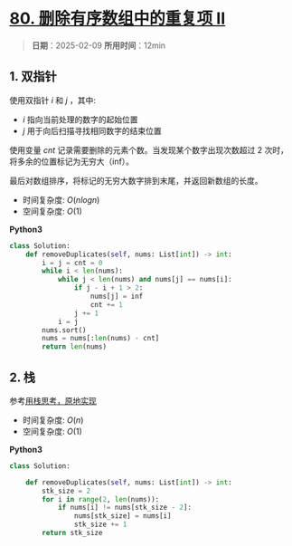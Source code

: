 # [80. 删除有序数组中的重复项 II](https://leetcode.cn/problems/remove-duplicates-from-sorted-array-ii/description/)

> **日期**：2025-02-09
> **所用时间**：12min

## 1. 双指针

使用双指针 $i$ 和 $j$ ，其中:

- $i$ 指向当前处理的数字的起始位置
- $j$ 用于向后扫描寻找相同数字的结束位置

使用变量 $cnt$ 记录需要删除的元素个数。当发现某个数字出现次数超过 $2$ 次时，将多余的位置标记为无穷大（inf）。

最后对数组排序，将标记的无穷大数字排到末尾，并返回新数组的长度。

- 时间复杂度: $O(nlogn)$
- 空间复杂度: $O(1)$

**Python3**

```python
class Solution:
    def removeDuplicates(self, nums: List[int]) -> int:
        i = j = cnt = 0
        while i < len(nums):
            while j < len(nums) and nums[j] == nums[i]:
                if j - i + 1 > 2:
                    nums[j] = inf
                    cnt += 1
                j += 1
            i = j
        nums.sort()
        nums = nums[:len(nums) - cnt]
        return len(nums)
```

## 2. 栈

参考[用栈思考，原地实现](https://leetcode.cn/problems/remove-duplicates-from-sorted-array-ii/solutions/3060042/yong-zhan-si-kao-yuan-di-shi-xian-python-zw8l)

- 时间复杂度: $O(n)$
- 空间复杂度: $O(1)$

**Python3**

```python
class Solution:

    def removeDuplicates(self, nums: List[int]) -> int:
        stk_size = 2
        for i in range(2, len(nums)):
            if nums[i] != nums[stk_size - 2]:
                nums[stk_size] = nums[i]
                stk_size += 1
        return stk_size
```
